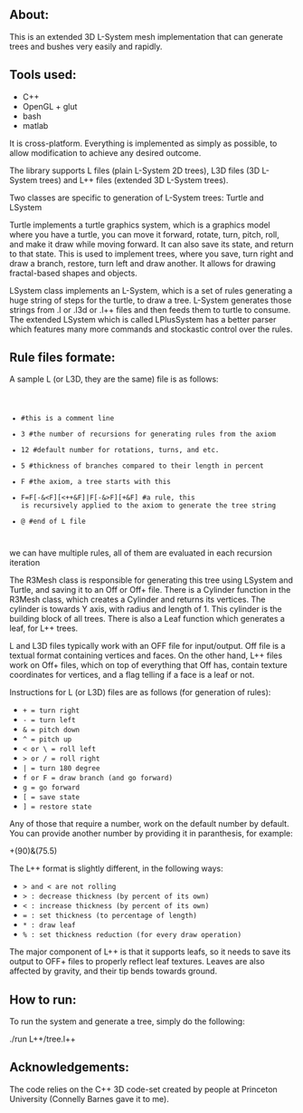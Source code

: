 About:
---------------------------------
This is an extended 3D L-System mesh implementation that can generate trees and bushes very easily and rapidly.

Tools used:
------------------------------------
- C++
- OpenGL + glut
- bash
- matlab


It is cross-platform. Everything is implemented as simply as possible, to allow modification to achieve any desired outcome.

The library supports L files (plain L-System 2D trees), L3D files (3D L-System trees) and L++ files (extended 3D L-System trees).

Two classes are specific to generation of L-System trees: Turtle and LSystem

Turtle implements a turtle graphics system, which is a graphics model where you have a turtle, you can move it forward, rotate, turn, pitch, roll, and make it draw while moving forward. It can also save its state, and return to that state. This is used to implement trees, where you save, turn right and draw a branch, restore, turn left and draw another. It allows for drawing fractal-based shapes and objects.

LSystem class implements an L-System, which is a set of rules generating a huge string of steps for the turtle, to draw a tree. L-System generates those strings from .l or .l3d or .l++ files and then feeds them to turtle to consume. The extended LSystem which is called LPlusSystem has a better parser which features many more commands and stockastic control over the rules.

Rule files formate:
-------------------------------------------------------------------------------
A sample L (or L3D, they are the same) file is as follows:
<code>
- #this is a comment line
- 3 #the number of recursions for generating rules from the axiom
- 12 #default number for rotations, turns, and etc.
- 5 #thickness of branches compared to their length in percent
- F #the axiom, a tree starts with this
- F=F[-&<F][<++&F]|F[-&>F][+&F] #a rule, this is recursively applied to the axiom to generate the tree string
- @ #end of L file
</code>
we can have multiple rules, all of them are evaluated in each recursion iteration



The R3Mesh class is responsible for generating this tree using LSystem and Turtle,
and saving it to an Off or Off+ file.
There is a Cylinder function in the R3Mesh class,
which creates a Cylinder and returns its vertices.
The cylinder is towards Y axis, with radius and length of 1.
This cylinder is the building block of all trees. There is also a Leaf function which generates a leaf, for L++ trees.


L and L3D files typically work with an OFF file for input/output.
Off file is a textual format containing vertices and faces.
On the other hand, L++ files work on Off+ files, which on top of everything that Off has, contain texture coordinates for vertices,
and a flag telling if a face is a leaf or not.

Instructions for L (or L3D) files are as follows (for generation of rules):
- `+ = turn right`
- `- = turn left`
- `& = pitch down`
- `^ = pitch up`
- `< or \ = roll left`
- `> or / = roll right`
- `| = turn 180 degree`
- `f or F = draw branch (and go forward)`
- `g = go forward`
- `[ = save state`
- `] = restore state`

Any of those that require a number, work on the default number by default. You can provide another number by providing it in paranthesis, for example:

+(90)&(75.5)

The L++ format is slightly different, in the following ways:
- `> and < are not rolling`
- `> : decrease thickness (by percent of its own)`
- `< : increase thickness (by percent of its own)`
- `= : set thickness (to percentage of length)`
- `* : draw leaf`
- `% : set thickness reduction (for every draw operation)`

The major component of L++ is that it supports leafs, so it needs to save its output to OFF+ files to properly reflect leaf textures. Leaves are also affected by gravity, and their tip bends towards ground.

How to run:
-------------------------------------------------------------------------
To run the system and generate a tree, simply do the following:

./run L++/tree.l++


Acknowledgements:
---------------------------------

The code relies on the C++ 3D code-set created by people at Princeton University (Connelly Barnes gave it to me).
